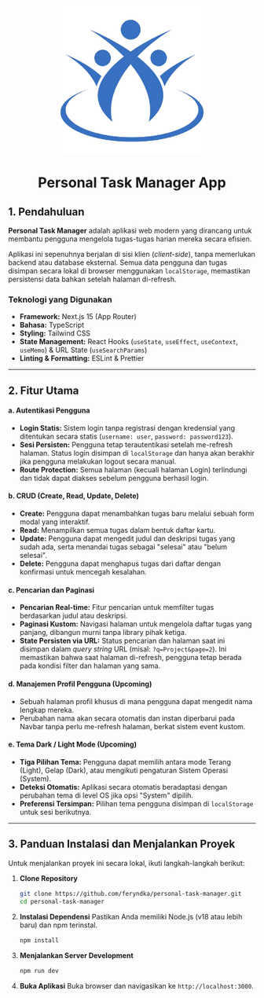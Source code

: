 <p align="center">
  <img src="/public/logo.png" alt="Logo" width="300" />
</p>

<h1 align="center">Personal Task Manager App</h1>

## 1. Pendahuluan

**Personal Task Manager** adalah aplikasi web modern yang dirancang untuk membantu pengguna mengelola tugas-tugas harian mereka secara efisien.

Aplikasi ini sepenuhnya berjalan di sisi klien (_client-side_), tanpa memerlukan backend atau database eksternal. Semua data pengguna dan tugas disimpan secara lokal di browser menggunakan `localStorage`, memastikan persistensi data bahkan setelah halaman di-refresh.

### Teknologi yang Digunakan

- **Framework:** Next.js 15 (App Router)
- **Bahasa:** TypeScript
- **Styling:** Tailwind CSS
- **State Management:** React Hooks (`useState`, `useEffect`, `useContext`, `useMemo`) & URL State (`useSearchParams`)
- **Linting & Formatting:** ESLint & Prettier

---

## 2. Fitur Utama

#### a. Autentikasi Pengguna

- **Login Statis:** Sistem login tanpa registrasi dengan kredensial yang ditentukan secara statis (`username: user`, `password: password123`).
- **Sesi Persisten:** Pengguna tetap terautentikasi setelah me-refresh halaman. Status login disimpan di `localStorage` dan hanya akan berakhir jika pengguna melakukan logout secara manual.
- **Route Protection:** Semua halaman (kecuali halaman Login) terlindungi dan tidak dapat diakses sebelum pengguna berhasil login.

#### b. CRUD (Create, Read, Update, Delete)

- **Create:** Pengguna dapat menambahkan tugas baru melalui sebuah form modal yang interaktif.
- **Read:** Menampilkan semua tugas dalam bentuk daftar kartu.
- **Update:** Pengguna dapat mengedit judul dan deskripsi tugas yang sudah ada, serta menandai tugas sebagai "selesai" atau "belum selesai".
- **Delete:** Pengguna dapat menghapus tugas dari daftar dengan konfirmasi untuk mencegah kesalahan.

#### c. Pencarian dan Paginasi

- **Pencarian Real-time:** Fitur pencarian untuk memfilter tugas berdasarkan judul atau deskripsi.
- **Paginasi Kustom:** Navigasi halaman untuk mengelola daftar tugas yang panjang, dibangun murni tanpa library pihak ketiga.
- **State Persisten via URL:** Status pencarian dan halaman saat ini disimpan dalam _query string_ URL (misal: `?q=Project&page=2`). Ini memastikan bahwa saat halaman di-refresh, pengguna tetap berada pada kondisi filter dan halaman yang sama.

#### d. Manajemen Profil Pengguna (Upcoming)

- Sebuah halaman profil khusus di mana pengguna dapat mengedit nama lengkap mereka.
- Perubahan nama akan secara otomatis dan instan diperbarui pada Navbar tanpa perlu me-refresh halaman, berkat sistem event kustom.

#### e. Tema Dark / Light Mode (Upcoming)

- **Tiga Pilihan Tema:** Pengguna dapat memilih antara mode Terang (Light), Gelap (Dark), atau mengikuti pengaturan Sistem Operasi (System).
- **Deteksi Otomatis:** Aplikasi secara otomatis beradaptasi dengan perubahan tema di level OS jika opsi "System" dipilih.
- **Preferensi Tersimpan:** Pilihan tema pengguna disimpan di `localStorage` untuk sesi berikutnya.

---

## 3. Panduan Instalasi dan Menjalankan Proyek

Untuk menjalankan proyek ini secara lokal, ikuti langkah-langkah berikut:

1.  **Clone Repository**

    ```bash
    git clone https://github.com/feryndka/personal-task-manager.git
    cd personal-task-manager
    ```

2.  **Instalasi Dependensi**
    Pastikan Anda memiliki Node.js (v18 atau lebih baru) dan npm terinstal.

    ```bash
    npm install
    ```

3.  **Menjalankan Server Development**

    ```bash
    npm run dev
    ```

4.  **Buka Aplikasi**
    Buka browser dan navigasikan ke `http://localhost:3000`.
